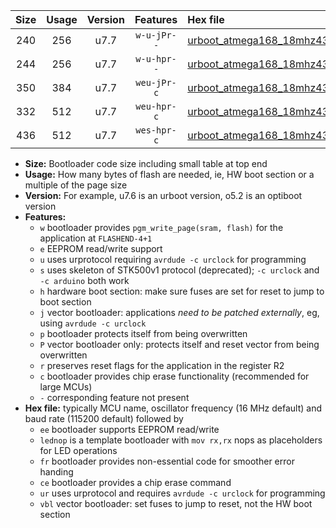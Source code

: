 |Size|Usage|Version|Features|Hex file|
|:-:|:-:|:-:|:-:|:--|
|240|256|u7.7|`w-u-jPr--`|[urboot_atmega168_18mhz432_230400bps_lednop_ur_vbl.hex](https://raw.githubusercontent.com/stefanrueger/urboot.hex/main/mcus/atmega168/fcpu_18mhz432/230400_bps/urboot_atmega168_18mhz432_230400bps_lednop_ur_vbl.hex)|
|244|256|u7.7|`w-u-hpr--`|[urboot_atmega168_18mhz432_230400bps_lednop_fr_ur.hex](https://raw.githubusercontent.com/stefanrueger/urboot.hex/main/mcus/atmega168/fcpu_18mhz432/230400_bps/urboot_atmega168_18mhz432_230400bps_lednop_fr_ur.hex)|
|350|384|u7.7|`weu-jPr-c`|[urboot_atmega168_18mhz432_230400bps_ee_lednop_fr_ce_ur_vbl.hex](https://raw.githubusercontent.com/stefanrueger/urboot.hex/main/mcus/atmega168/fcpu_18mhz432/230400_bps/urboot_atmega168_18mhz432_230400bps_ee_lednop_fr_ce_ur_vbl.hex)|
|332|512|u7.7|`weu-hpr-c`|[urboot_atmega168_18mhz432_230400bps_ee_lednop_fr_ce_ur.hex](https://raw.githubusercontent.com/stefanrueger/urboot.hex/main/mcus/atmega168/fcpu_18mhz432/230400_bps/urboot_atmega168_18mhz432_230400bps_ee_lednop_fr_ce_ur.hex)|
|436|512|u7.7|`wes-hpr-c`|[urboot_atmega168_18mhz432_230400bps_ee_lednop_fr_ce.hex](https://raw.githubusercontent.com/stefanrueger/urboot.hex/main/mcus/atmega168/fcpu_18mhz432/230400_bps/urboot_atmega168_18mhz432_230400bps_ee_lednop_fr_ce.hex)|

- **Size:** Bootloader code size including small table at top end
- **Usage:** How many bytes of flash are needed, ie, HW boot section or a multiple of the page size
- **Version:** For example, u7.6 is an urboot version, o5.2 is an optiboot version
- **Features:**
  + `w` bootloader provides `pgm_write_page(sram, flash)` for the application at `FLASHEND-4+1`
  + `e` EEPROM read/write support
  + `u` uses urprotocol requiring `avrdude -c urclock` for programming
  + `s` uses skeleton of STK500v1 protocol (deprecated); `-c urclock` and `-c arduino` both work
  + `h` hardware boot section: make sure fuses are set for reset to jump to boot section
  + `j` vector bootloader: applications *need to be patched externally*, eg, using `avrdude -c urclock`
  + `p` bootloader protects itself from being overwritten
  + `P` vector bootloader only: protects itself and reset vector from being overwritten
  + `r` preserves reset flags for the application in the register R2
  + `c` bootloader provides chip erase functionality (recommended for large MCUs)
  + `-` corresponding feature not present
- **Hex file:** typically MCU name, oscillator frequency (16 MHz default) and baud rate (115200 default) followed by
  + `ee` bootloader supports EEPROM read/write
  + `lednop` is a template bootloader with `mov rx,rx` nops as placeholders for LED operations
  + `fr` bootloader provides non-essential code for smoother error handing
  + `ce` bootloader provides a chip erase command
  + `ur` uses urprotocol and requires `avrdude -c urclock` for programming
  + `vbl` vector bootloader: set fuses to jump to reset, not the HW boot section
